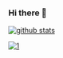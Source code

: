 ### Hi there 👋

[![github stats](https://github-readme-stats.vercel.app/api?username=1chiSensei&theme=blue-green)](https://github.com/anuraghazra/github-readme-stats)

[![1](https://github-readme-stats.vercel.app/api/top-langs/?username=1chiSensei&theme=blue-green)](https://github.com/anuraghazra/github-readme-stats)
